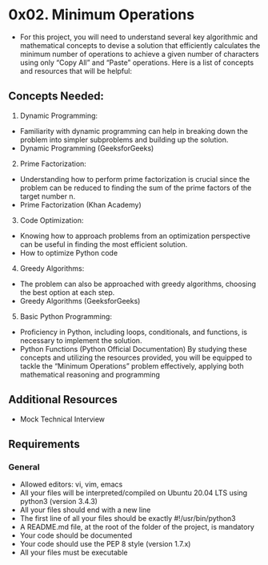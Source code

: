 # 0x02. Minimum Operations
- For this project, you will need to understand several key algorithmic and mathematical concepts to devise a solution that efficiently calculates the minimum number of operations to achieve a given number of characters using only “Copy All” and “Paste” operations. Here is a list of concepts and resources that will be helpful:

## Concepts Needed:
1. Dynamic Programming:

- Familiarity with dynamic programming can help in breaking down the problem into simpler subproblems and building up the solution.
- Dynamic Programming (GeeksforGeeks)
2. Prime Factorization:

- Understanding how to perform prime factorization is crucial since the problem can be reduced to finding the sum of the prime factors of the target number n.
- Prime Factorization (Khan Academy)
3. Code Optimization:

- Knowing how to approach problems from an optimization perspective can be useful in finding the most efficient solution.
- How to optimize Python code
4. Greedy Algorithms:

- The problem can also be approached with greedy algorithms, choosing the best option at each step.
- Greedy Algorithms (GeeksforGeeks)
5. Basic Python Programming:

- Proficiency in Python, including loops, conditionals, and functions, is necessary to implement the solution.
- Python Functions (Python Official Documentation)
By studying these concepts and utilizing the resources provided, you will be equipped to tackle the “Minimum Operations” problem effectively, applying both mathematical reasoning and programming

## Additional Resources
- Mock Technical Interview
## Requirements
### General
- Allowed editors: vi, vim, emacs
- All your files will be interpreted/compiled on Ubuntu 20.04 LTS using python3 (version 3.4.3)
- All your files should end with a new line
- The first line of all your files should be exactly #!/usr/bin/python3
- A README.md file, at the root of the folder of the project, is mandatory
- Your code should be documented
- Your code should use the PEP 8 style (version 1.7.x)
- All your files must be executable